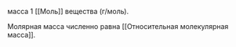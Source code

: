 масса 1 [[Моль]] вещества (г/моль).

Молярная масса численно равна [[Относительная молекулярная масса]].